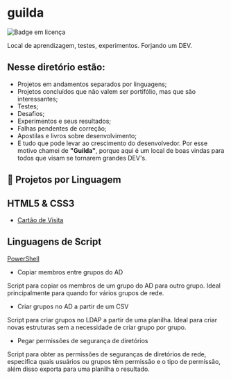 # guilda
![Badge em licença](https://img.shields.io/github/license/jeffersonnobrega/guilda)

Local de aprendizagem, testes, experimentos. Forjando um DEV.

## Nesse diretório estão:
 - Projetos em andamentos separados por linguagens;
 - Projetos concluídos que não valem ser portifólio, mas que são interessantes;
 - Testes;
 - Desafios;
 - Experimentos e seus resultados;
 - Falhas pendentes de correção;
 - Apostilas e livros sobre desenvolvimento;
 - E tudo que pode levar ao crescimento do desenvolvedor.
 Por esse motivo chamei de **"Guilda"**, porque aqui é um local de boas vindas para todos que visam se tornarem grandes DEV's.
 
 ## 🔨 Projetos por Linguagem
 
 ## HTML5 & CSS3
 - <a href="https://github.com/jeffersonnobrega/guilda/tree/main/Projetos/HTML5-CSS3/Cartao-visita">Cartão de Visita</a>
 
 ## Linguagens de Script
 
 <a href="https://github.com/jeffersonnobrega/guilda/tree/main/SCRIPTS-bat-cmd-vbs/PowerShell">PowerShell</a>
 
 - Copiar membros entre grupos do AD
 
 Script para copiar os membros de um grupo do AD para outro grupo. Ideal principalmente para quando for vários grupos de rede.
 
 - Criar grupos no AD a partir de um CSV
 
 Script para criar grupos no LDAP a partir de uma planilha. Ideal para criar novas estruturas sem a necessidade de criar grupo por grupo.
 
 - Pegar permissões de segurança de diretórios
 
 Script para obter as permissões de seguranças de diretórios de rede, especifica quais usuários ou grupos têm permissão e o tipo de permissão, além disso exporta para uma planilha o resultado.



